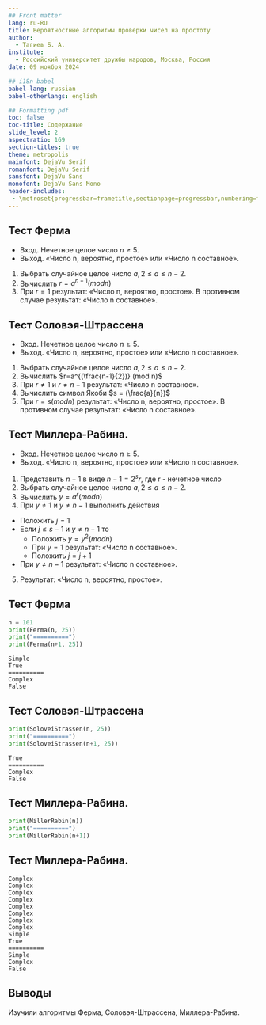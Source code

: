 ```yaml
---
## Front matter
lang: ru-RU
title: Вероятностные алгоритмы проверки чисел на простоту
author:
  - Тагиев Б. А.
institute:
  - Российский университет дружбы народов, Москва, Россия
date: 09 ноября 2024

## i18n babel
babel-lang: russian
babel-otherlangs: english

## Formatting pdf
toc: false
toc-title: Содержание
slide_level: 2
aspectratio: 169
section-titles: true
theme: metropolis
mainfont: DejaVu Serif
romanfont: DejaVu Serif
sansfont: DejaVu Sans
monofont: DejaVu Sans Mono
header-includes:
 - \metroset{progressbar=frametitle,sectionpage=progressbar,numbering=fraction}
---
```


## Тест Ферма

* Вход. Нечетное целое число $n \geq 5$.
* Выход. «Число n, вероятно, простое» или «Число n составное».

1. Выбрать случайное целое число $a, 2 \leq a \leq n-2$.
2. Вычислить $r=a^{n-1} (mod n)$
3. При $r=1$ результат: «Число n, вероятно, простое». В противном случае результат: «Число n составное».

## Тест Соловэя-Штрассена

* Вход. Нечетное целое число $n \geq 5$.
* Выход. «Число n, вероятно, простое» или «Число n составное».

1. Выбрать случайное целое число $a, 2 \leq a \leq n-2$.
2. Вычислить $r=a^{(\frac{n-1}{2})} (mod n)$
3. При $r \neq 1$ и $r \neq n-1$ результат: «Число n составное».
4. Вычислить символ Якоби $s = (\frac{a}{n})$
5. При $r=s (mod n)$ результат: «Число n, вероятно, простое». В противном случае результат: «Число n составное».

## Тест Миллера-Рабина.

* Вход. Нечетное целое число $n \geq 5$.
* Выход. «Число n, вероятно, простое» или «Число n составное».

1. Представить $n-1$ в виде $n-1 = 2^sr$, где r - нечетное число
2. Выбрать случайное целое число $a, 2 \leq a \leq n-2$.
3. Вычислить $y=a^r (mod n)$
4. При $y \neq 1$ и $y \neq n-1$ выполнить действия
  - Положить $j=1$
  - Если $j \leq s-1$ и $y \neq n-1$ то
    * Положить $y=y^2 (mod n)$
    * При $y=1$   результат: «Число n составное».
    * Положить $j=j+1$
  - При $y \neq n-1$ результат: «Число n составное».
5. Результат: «Число n, вероятно, простое».

## Тест Ферма

```python
n = 101
print(Ferma(n, 25))
print("==========")
print(Ferma(n+1, 25))
```

```
Simple
True
==========
Complex
False
```

## Тест Соловэя-Штрассена

```python
print(SoloveiStrassen(n, 25))
print("==========")
print(SoloveiStrassen(n+1, 25))
```

```
True
==========
Complex
False
```

## Тест Миллера-Рабина.

```python
print(MillerRabin(n))
print("==========")
print(MillerRabin(n+1))
```

## Тест Миллера-Рабина.

```
Complex
Complex
Complex
Complex
Complex
Complex
Complex
Complex
Simple
True
==========
Simple
Complex
False
```

## Выводы

Изучили алгоритмы Ферма, Соловэя-Штрассена, Миллера-Рабина.
